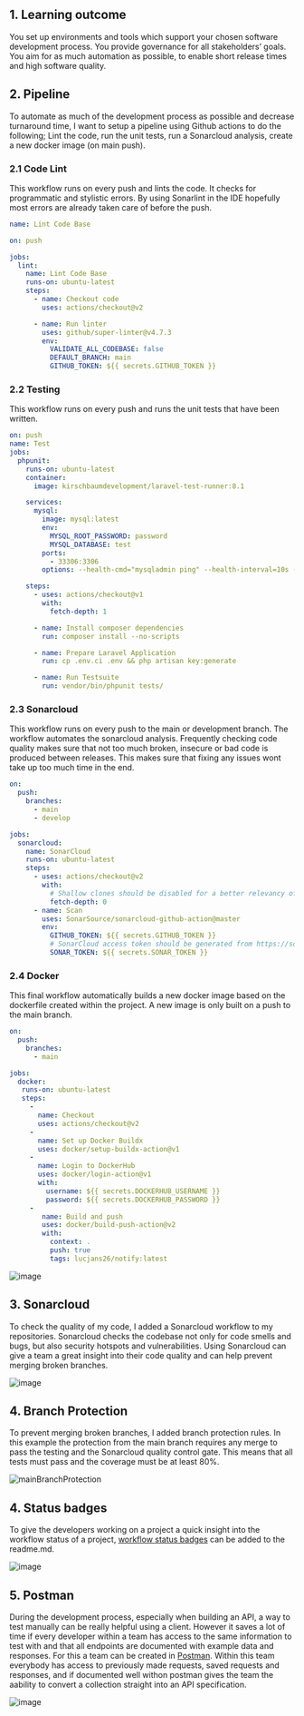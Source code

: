 ## 1. Learning outcome
You set up environments and tools which support your chosen software development process. You provide governance for all stakeholders’ goals. You aim for as much automation as possible, to enable short release times and high software quality.

## 2. Pipeline 
To automate as much of the development process as possible and decrease turnaround time, I want to setup a pipeline using Github actions to do the following; Lint the code, run the unit tests, run a Sonarcloud analysis, create a new docker image (on main push).

### 2.1 Code Lint
This workflow runs on every push and lints the code. It checks for programmatic and stylistic errors. By using Sonarlint in the IDE hopefully most errors are already taken care of before the push.

```yaml
name: Lint Code Base

on: push

jobs:
  lint:
    name: Lint Code Base
    runs-on: ubuntu-latest
    steps:
      - name: Checkout code
        uses: actions/checkout@v2

      - name: Run linter
        uses: github/super-linter@v4.7.3
        env:
          VALIDATE_ALL_CODEBASE: false
          DEFAULT_BRANCH: main
          GITHUB_TOKEN: ${{ secrets.GITHUB_TOKEN }}
``` 

### 2.2 Testing
This workflow runs on every push and runs the unit tests that have been written. 

```yaml
on: push
name: Test
jobs:
  phpunit:
    runs-on: ubuntu-latest
    container:
      image: kirschbaumdevelopment/laravel-test-runner:8.1

    services:
      mysql:
        image: mysql:latest
        env:
          MYSQL_ROOT_PASSWORD: password
          MYSQL_DATABASE: test
        ports:
          - 33306:3306
        options: --health-cmd="mysqladmin ping" --health-interval=10s --health-timeout=5s --health-retries=3

    steps:
      - uses: actions/checkout@v1
        with:
          fetch-depth: 1

      - name: Install composer dependencies
        run: composer install --no-scripts

      - name: Prepare Laravel Application
        run: cp .env.ci .env && php artisan key:generate

      - name: Run Testsuite
        run: vendor/bin/phpunit tests/
``` 

### 2.3 Sonarcloud
This workflow runs on every push to the main or development branch. The workflow automates the sonarcloud analysis. Frequently checking code quality makes sure that not too much broken, insecure or bad code is produced between releases. This makes sure that fixing any issues wont take up too much time in the end.

```yaml
on:
  push:
    branches:
      - main
      - develop

jobs:
  sonarcloud:
    name: SonarCloud
    runs-on: ubuntu-latest
    steps:
      - uses: actions/checkout@v2
        with:
          # Shallow clones should be disabled for a better relevancy of analysis
          fetch-depth: 0
      - name: Scan
        uses: SonarSource/sonarcloud-github-action@master
        env:
          GITHUB_TOKEN: ${{ secrets.GITHUB_TOKEN }}
          # SonarCloud access token should be generated from https://sonarcloud.io/account/security/
          SONAR_TOKEN: ${{ secrets.SONAR_TOKEN }}
```

### 2.4 Docker
This final workflow automatically builds a new docker image based on the dockerfile created within the project. A new image is only built on a push to the main branch.

```yaml
on:
  push:
    branches:
      - main

jobs:
  docker:
   runs-on: ubuntu-latest
   steps:
     -
       name: Checkout
       uses: actions/checkout@v2
     -
       name: Set up Docker Buildx
       uses: docker/setup-buildx-action@v1
     -
       name: Login to DockerHub
       uses: docker/login-action@v1
       with:
         username: ${{ secrets.DOCKERHUB_USERNAME }}
         password: ${{ secrets.DOCKERHUB_PASSWORD }}
     -
        name: Build and push
        uses: docker/build-push-action@v2
        with:
          context: .
          push: true
          tags: lucjans26/notify:latest
```

![image](https://user-images.githubusercontent.com/46562627/173388951-a9985ce8-df07-4495-8625-380ce46bf1eb.png)


## 3. Sonarcloud
To check the quality of my code, I added a Sonarcloud workflow to my repositories. Sonarcloud checks the codebase not only for code smells and bugs, but also security hotspots and vulnerabilities. Using Sonarcloud can give a team a great insight into their code quality and can help prevent merging broken branches.

![image](https://user-images.githubusercontent.com/46562627/171626741-e5bd5895-83cb-4acc-bd1a-a1a551f9f4a0.png)

## 4. Branch Protection
To prevent merging broken branches, I added branch protection rules. In this example the protection from the main branch requires any merge to pass the testing and the Sonarcloud quality control gate. This means that all tests must pass and the coverage must be at least 80%.

![mainBranchProtection](https://user-images.githubusercontent.com/46562627/171834189-3e98cc3f-83f8-4f68-9bf3-bffd20d376e5.png)

## 4. Status badges
To give the developers working on a project a quick insight into the workflow status of a project, [workflow status badges](https://docs.github.com/en/actions/monitoring-and-troubleshooting-workflows/adding-a-workflow-status-badge) can be added to the readme.md.

![image](https://user-images.githubusercontent.com/46562627/173389970-481b6e76-7721-4c95-9db4-08bd52f64e16.png)

## 5. Postman
During the development process, especially when building an API, a way to test manually can be really helpful using a client. However it saves a lot of time if every developer within a team has access to the same information to test with and that all endpoints are documented with example data and responses.
For this a team can be created in [Postman](https://www.postman.com/). Within this team everybody has access to previously made requests, saved requests and responses, and if documented well withon postman gives the team the aability to convert a collection straight into an API specification.

![image](https://user-images.githubusercontent.com/46562627/173391926-83919ecc-1b04-403e-a473-793c7ec077a3.png)


